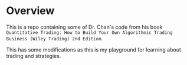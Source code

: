 # Overview

This is a repo containing some of Dr. Chan's code from his book `Quantitative Trading: How to Build Your Own Algorithmic Trading Business (Wiley Trading) 2nd Edition`.

This has some modifications as this is my playground for learning about trading and strategies.
